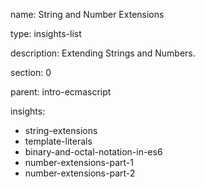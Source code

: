 name: String and Number Extensions

type: insights-list

description: Extending Strings and Numbers. 

section: 0

parent: intro-ecmascript

insights:
  - string-extensions
  - template-literals
  - binary-and-octal-notation-in-es6
  - number-extensions-part-1
  - number-extensions-part-2
